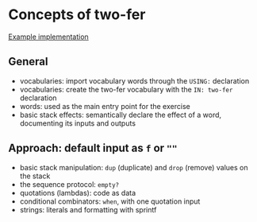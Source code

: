 # Concepts of two-fer

[Example implementation](https://github.com/exercism/factor/blob/master/exercises/two-fer/two-fer-example.factor)

## General

- vocabularies: import vocabulary words through the `USING:` declaration
- vocabularies: create the two-fer vocabulary with the `IN: two-fer` declaration
- words: used as the main entry point for the exercise
- basic stack effects: semantically declare the effect of a word, documenting its inputs and outputs

## Approach: default input as `f` or `""`

- basic stack manipulation: `dup` (duplicate) and `drop` (remove) values on the stack
- the sequence protocol: `empty?`
- quotations (lambdas): code as data
- conditional combinators: `when`, with one quotation input
- strings: literals and formatting with sprintf
